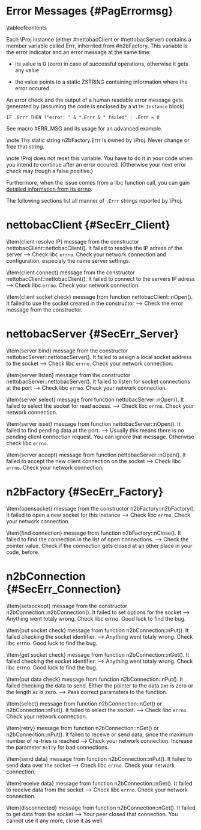 Error Messages  {#PagErrormsg}
==============
\tableofcontents

Each \Proj instance (either #nettobacClient or #nettobacServer)
contains a member variable called Errr, inherrited from #n2bFactory.
This variable is the error indicator and an error message at the same
time:

- its value is 0 (zero) in case of successful operations, otherwise it gets any value

- the value points to a static ZSTRING containing information where the error occured

An error check and the output of a human readable error message gets
generated by (assuming the code is enclosed by a `WITH Instance` block)

~~~{.bas}
IF .Errr THEN ?"error: " & *.Errr & " failed" : .Errr = 0
~~~

See macro #ERR_MSG and its usage for an advanced example.

\note Ths static string n2bFactory.Errr is owned by \Proj. Never change
      or free that string.

\note \Proj does not reset this variable. You have to do it in your
      code when you intend to continue after an error occured.
      (Otherwise your next error check may trough a false positive.)

Furthermore, when the issue comes from a libc function call, you can
gain [detailed information from its
errno](http://pubs.opengroup.org/onlinepubs/9699919799/basedefs/errno.h.html).

The following sections list all manner of `.Errr` strings reported by \Proj.


# nettobacClient  {#SecErr_Client}

\Item{client resolve IP} message from the constructor
  nettobacClient::nettobacClient(). It failed to resolve the IP adress
  of the server --> Check libc `errno`. Check your network connection
  and configuration, especialy the name server settings.

\Item{client connect} message from the constructor
  nettobacClient::nettobacClient(). It failed to connect to the servers
  IP adress --> Check libc `errno`. Check your network connection.

\Item{client socket check} message from function
  nettobacClient::nOpen(). It failed to use the socket created in the
  constructor --> Check the error message from the constructor.


# nettobacServer  {#SecErr_Server}

\Item{server bind} message from the constructor
  nettobacServer::nettobacServer(). It failed to assign a local socket
  address to the socket --> Check libc `errno`. Check your network
  connection.

\Item{server listen} message from the constructor
  nettobacServer::nettobacServer(). It failed to listen for socket
  connections at the port --> Check libc `errno`. Check your network
  connection.

\Item{server select} message from function nettobacServer::nOpen(). It
  failed to select the socket for read access. --> Check libc `errno`.
  Check your network connection.

\Item{server isset} message from function nettobacServer::nOpen(). It
  failed to find pending data at the port. --> Usually this means there
  is no pending client connection request. You can ignore that message.
  Otherwise check libc `errno`.

\Item{server accept} message from function nettobacServer::nOpen(). It
  failed to accept the new client connection on the socket --> Check
  libc `errno`. Check your network connection.


# n2bFactory  {#SecErr_Factory}

\Item{opensocket} message from the constructor
  n2bFactory::n2bFactory(). It failed to open a new socket for this
  instance -->  Check libc `errno`. Check your network connection.

\Item{find connection} message from function n2bFactory::nClose(). It
  failed to find the connection in the list of open connections. -->
  Check the pointer value. Check if the connection gets closed at an
  other place in your code, before.


# n2bConnection  {#SecErr_Connection}

\Item{setsockopt} message from the constructor
  n2bConnection::n2bConnection(). It failed to set options for the
  socket --> Anything went totaly wrong. Check libc errno. Good luck to
  find the bug.

\Item{put socket check} message from function n2bConnection::nPut(). It
  failed checking the socket identifier. --> Anything went totaly
  wrong. Check libc errno. Good luck to find the bug.

\Item{get socket check} message from function n2bConnection::nGet(). It
  failed checking the socket identifier. --> Anything went totaly
  wrong. Check libc errno. Good luck to find the bug.

\Item{put data check} message from function n2bConnection::nPut(). It
  failed checking the data to send. Either the pointer to the data
  `Dat` is zero or the length `Az` is zero. --> Pass correct parameters
  to the function.

\Item{select} message from function n2bConnection::nGet() or
  n2bConnection::nPut(). It failed to select the socket. --> Check
  libc `errno`. Check your network connection.

\Item{retry} message from function n2bConnection::nGet() or
  n2bConnection::nPut(). It failed to receive or send data, since the
  maximum number of re-tries is reached --> Check your network
  connection. Increase the parameter `ReTry` for bad connections.

\Item{send data} message from function n2bConnection::nPut(). It
  failed to send data over the socket --> Check libc `errno`. Check
  your network connection.

\Item{receive data} message from function n2bConnection::nGet(). It
  failed to receive data from the socket --> Check libc `errno`. Check
  your network connection.

\Item{disconnected} message from function n2bConnection::nGet(). It
  failed to get data from the socket --> Your peer closed that
  connection. You cannot use it any more, close it as well.
